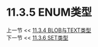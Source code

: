 # 11.3.5 ENUM类型  

上一节 << [11.3.4 BLOB与TEXT类型](../04/The%20BLOB%20and%20TEXT%20Types.md)  
下一节 << [11.3.6 SET类型](../06/The%20SET%20Type.md)
